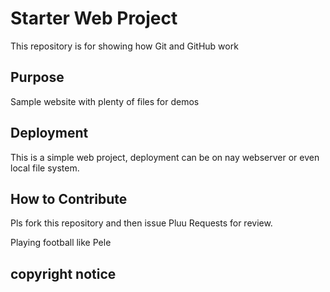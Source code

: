 # Starter Web Project

This repository is for showing how Git and GitHub work

## Purpose

Sample website with plenty of files for demos

## Deployment

This is a simple web project, deployment can be on nay webserver or even local file 
system.



## How to Contribute

Pls fork this repository and then issue Pluu Requests for review.


Playing football like Pele

## copyright notice
